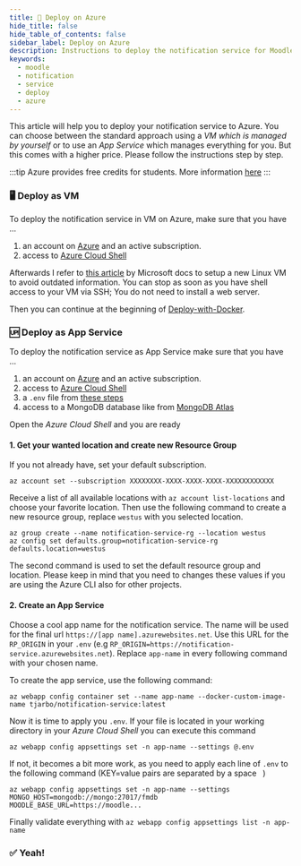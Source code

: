 ```yaml
---
title: 🚀 Deploy on Azure
hide_title: false
hide_table_of_contents: false
sidebar_label: Deploy on Azure
description: Instructions to deploy the notification service for Moodle on Azure
keywords:
  - moodle
  - notification
  - service
  - deploy
  - azure
---
```


This article will help you to deploy your notification service to Azure. You can choose between the standard approach using a *VM which is managed by yourself* or to use an *App Service* which manages everything for you. But this comes with a higher price.
Please follow the instructions step by step.

:::tip
Azure provides free credits for students. More information [here](https://azure.microsoft.com/en-us/free/students/)
:::

### 🖥️ Deploy as VM

To deploy the notification service in VM on Azure, make sure that you have ...

1. an account on [Azure](https://portal.azure.com) and an active subscription.
2. access to [Azure Cloud Shell](https://docs.microsoft.com/azure/cloud-shell/quickstart)

Afterwards I refer to [this article](https://docs.microsoft.com/azure/virtual-machines/linux/quick-create-portal) by Microsoft docs to setup a new Linux VM to avoid outdated information.
You can stop as soon as you have shell access to your VM via SSH; You do not need to install a web server.

Then you can continue at the beginning of [Deploy-with-Docker](./deploy-with-docker.md).

### 🆙 Deploy as App Service

To deploy the notification service as App Service make sure that you have ...

1. an account on [Azure](https://portal.azure.com) and an active subscription.
2. access to [Azure Cloud Shell](https://docs.microsoft.com/azure/cloud-shell/quickstart)
3. a `.env` file from [these steps](setup-preparation.md) 
4. access to a MongoDB database like from [MongoDB Atlas](../preparation/use-mongodb-atlas.md)

Open the *Azure Cloud Shell* and you are ready

#### 1. Get your wanted location and create new Resource Group

If you not already have, set your default subscription.

```azurecli
az account set --subscription XXXXXXXX-XXXX-XXXX-XXXX-XXXXXXXXXXXX
```  

Receive a list of all available locations with `az account list-locations` and choose your favorite location. Then use the following command to create a new resource group, replace `westus` with you selected location.

```azurecli
az group create --name notification-service-rg --location westus
az config set defaults.group=notification-service-rg defaults.location=westus
```  

The second command is used to set the default resource group and location. Please keep in mind that you need to changes these values if you are using the Azure CLI also for other projects.


#### 2. Create an App Service

Choose a cool app name for the notification service. The name will be used for the final url `https://[app name].azurewebsites.net`. Use this URL for the `RP_ORIGIN` in your `.env` (e.g `RP_ORIGIN=https://notification-service.azurewebsites.net`). Replace `app-name` in every following command with your chosen name.

To create the app service, use the following command:

```azurecli
az webapp config container set --name app-name --docker-custom-image-name tjarbo/notification-service:latest
```

Now it is time to apply you `.env`. If your file is located in your working directory in your *Azure Cloud Shell* you can execute this command

```azurecli
az webapp config appsettings set -n app-name --settings @.env
```

If not, it becomes a bit more work, as you need to apply each line of `.env` to the following command (KEY=value pairs are separated by a space ` `)

```azurecli
az webapp config appsettings set -n app-name --settings MONGO_HOST=mongodb://mongo:27017/fmdb MOODLE_BASE_URL=https://moodle...
```

Finally validate everything with `az webapp config appsettings list -n app-name`

### ✅ Yeah!

<!-->
